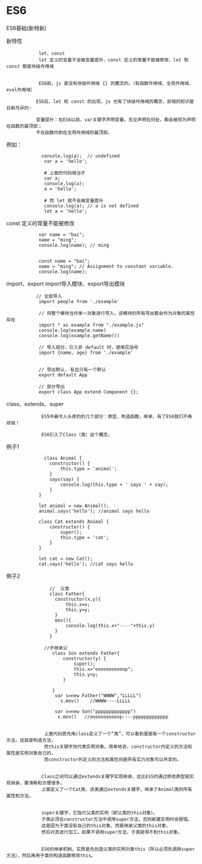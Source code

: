 # ES6
ES6基础(新特新)

新特性

                let、const
                let 定义的变量不会被变量提升，const 定义的常量不能被修改，let 和 const 都是块级作用域


                ES6前，js 是没有块级作用域 {} 的概念的。（有函数作用域、全局作用域、eval作用域）
               
               ES6后，let 和 const 的出现，js 也有了块级作用域的概念，前端的知识是日新月异的~
               
               变量提升：在ES6以前，var关键字声明变量。无论声明在何处，都会被视为声明在函数的最顶部；
               不在函数内即在全局作用域的最顶部。

 例如：
 
                 console.log(a);  // undefined
                  var a = 'hello';

                  # 上面的代码相当于
                  var a;
                  console.log(a);
                  a = 'hello';

                  # 而 let 就不会被变量提升
                  console.log(a); // a is not defined
                  let a = 'hello';

 const 定义的常量不能被修改
 
       
                var name = "bai";
                name = "ming";
                console.log(name); // ming


                const name = "bai";
                name = "ming"; // Assignment to constant variable.
                console.log(name);

        
 import、export
 import导入模块、export导出模块     
       
               // 全部导入
                import people from './example'

                // 将整个模块当作单一对象进行导入，该模块的所有导出都会作为对象的属性存在
                import * as example from "./example.js"
                console.log(example.name)
                console.log(example.getName())

                // 导入部分，引入非 default 时，使用花括号
                import {name, age} from './example'


                // 导出默认, 有且只有一个默认
                export default App

                // 部分导出
                export class App extend Component {};

class、extends、super


                 ES5中最令人头疼的的几个部分：原型、构造函数，继承，有了ES6我们不再烦恼！

                 ES6引入了Class（类）这个概念。

       
   例子1    
   
                  class Animal {
                    constructor() {
                        this.type = 'animal';
                    }
                    says(say) {
                        console.log(this.type + ' says ' + say);
                    }
                }

                let animal = new Animal();
                animal.says('hello'); //animal says hello

                class Cat extends Animal {
                    constructor() {
                        super();
                        this.type = 'cat';
                    }
                }

                let cat = new Cat();
                cat.says('hello'); //cat says hello


例子2

                    //  父类
                    class Father{
                      constructor(x,y){
                          this.x=x;
                          this.y=y;
                      }
                      mov(){
                          console.log(this.x+"----"+this.y)
                      }
                    }

                  //子继承父
                     class Son extends Father{
                         constructor(y) {
                             super();
                             this.x="ooooooooooop";
                             this.y=y;
                         }

                     }
                      var s=new Father("WWWW","LLLLL")
                        s.mov()    //WWWW----LLLLL

                      var x=new Son("ppppppppppppp")
                       x.mov()   //ooooooooooop----ppppppppppppp


                  上面代码首先用class定义了一个“类”，可以看到里面有一个constructor方法，这就是构造方法，
                  而this关键字则代表实例对象。简单地说，constructor内定义的方法和属性是实例对象自己的，
                  而constructor外定义的方法和属性则是所有实力对象可以共享的。

       
                 Class之间可以通过extends关键字实现继承，这比ES5的通过修改原型链实现继承，要清晰和方便很多。
                 上面定义了一个Cat类，该类通过extends关键字，继承了Animal类的所有属性和方法。
       
       
                 super关键字，它指代父类的实例（即父类的this对象）。
                 子类必须在constructor方法中调用super方法，否则新建实例时会报错。
                 这是因为子类没有自己的this对象，而是继承父类的this对象，
                 然后对其进行加工。如果不调用super方法，子类就得不到this对象。
       
       
                 ES6的继承机制，实质是先创造父类的实例对象this（所以必须先调用super方法），然后再用子类的构造函数修改this。
       
       
       
       
       
 
 
 
 





